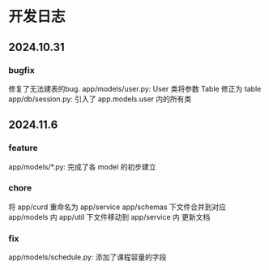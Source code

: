 # 开发日志

## 2024.10.31

### bugfix

修复了无法建表的bug.
app/models/user.py: User 类将参数 Table 修正为 table
app/db/session.py: 引入了 app.models.user 内的所有类

## 2024.11.6

### feature

app/models/*.py: 完成了各 model 的初步建立

### chore

将 app/curd 重命名为 app/service
app/schemas 下文件合并到对应 app/models 内
app/util 下文件移动到 app/service 内
更新文档

### fix

app/models/schedule.py: 添加了课程容量的字段
